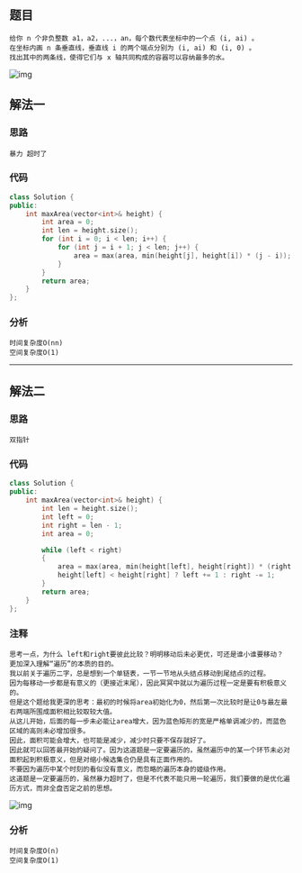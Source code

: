 ## 题目

```
给你 n 个非负整数 a1，a2，...，an，每个数代表坐标中的一个点 (i, ai) 。
在坐标内画 n 条垂直线，垂直线 i 的两个端点分别为 (i, ai) 和 (i, 0) 。
找出其中的两条线，使得它们与 x 轴共同构成的容器可以容纳最多的水。
```

![img](https://aliyun-lc-upload.oss-cn-hangzhou.aliyuncs.com/aliyun-lc-upload/uploads/2018/07/25/question_11.jpg)

## 解法一

### 思路

```
暴力 超时了
```

### 代码

```c++
class Solution {
public:
    int maxArea(vector<int>& height) {
        int area = 0;
        int len = height.size();
        for (int i = 0; i < len; i++) {
            for (int j = i + 1; j < len; j++) {
                area = max(area, min(height[j], height[i]) * (j - i));
            }
        }
        return area;
    }
};
```

### 分析

```
时间复杂度O(nn)
空间复杂度O(1)
```

------

## 解法二

### 思路

```
双指针
```

### 代码

```c++
class Solution {
public:
    int maxArea(vector<int>& height) {
        int len = height.size();
        int left = 0;
        int right = len - 1;
        int area = 0;

        while (left < right)
        {
            area = max(area, min(height[left], height[right]) * (right - left));
            height[left] < height[right] ? left += 1 : right -= 1;
        }
        return area;
    }
};
```

### 注释

```
思考一点，为什么 left和right要彼此比较？明明移动后未必更优，可还是谁小谁要移动？
更加深入理解“遍历”的本质的目的。
我以前关于遍历二字，总是想到一个单链表，一节一节地从头结点移动到尾结点的过程。
因为每移动一步都是有意义的（更接近末尾），因此冥冥中就以为遍历过程一定是要有积极意义的。
但是这个题给我更深的思考：最初的时候将area初始化为0，然后第一次比较时是让0与最左最右两端所围成面积相比较取较大值。
从这儿开始，后面的每一步未必能让area增大，因为蓝色矩形的宽是严格单调减少的，而蓝色区域的高则未必增加很多。
因此，面积可能会增大，也可能是减少，减少时只要不保存就好了。
因此就可以回答最开始的疑问了。因为这道题是一定要遍历的，虽然遍历中的某一个环节未必对面积起到积极意义，但是对缩小候选集合仍是具有正面作用的。
不要因为遍历中某个时刻的看似没有意义，而忽略的遍历本身的姬级作用。
这道题是一定要遍历的，虽然暴力超时了，但是不代表不能只用一轮遍历，我们要做的是优化遍历方式，而非全盘否定之前的思想。
```

![img](https://media.geeksforgeeks.org/wp-content/uploads/20200408181228/ezgif.com-gif-maker3.gif)

### 分析

```
时间复杂度O(n)
空间复杂度O(1)
```


